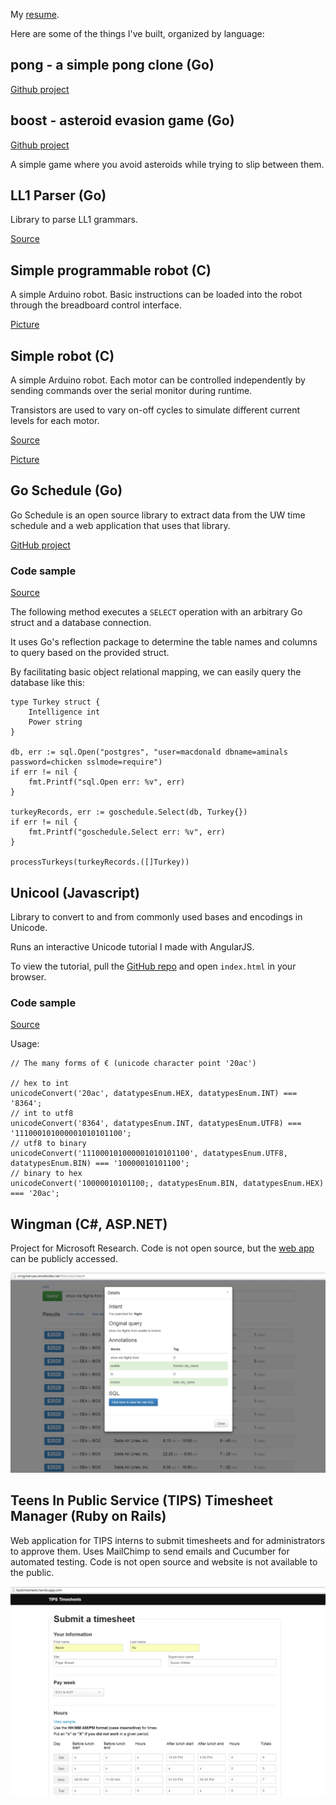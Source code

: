 My [resume](https://raw.githubusercontent.com/kvu787/portfolio/master/resume.pdf).

Here are some of the things I've built, organized by language:

## pong - a simple pong clone (Go)

[Github project](https://github.com/kvu787/pong)

## boost - asteroid evasion game (Go)

[Github project](https://github.com/kvu787/boost)

A simple game where you avoid asteroids while trying to slip between them.

## LL1 Parser (Go)

Library to parse LL1 grammars.

[Source](https://bitbucket.org/kvu787/ll1)

## Simple programmable robot (C)

A simple Arduino robot. Basic instructions can be loaded into the robot through the breadboard control interface.

[Picture](https://raw.githubusercontent.com/kvu787/portfolio/master/images/robot2.png)

## Simple robot (C)

A simple Arduino robot. Each motor can be controlled independently by sending commands over the serial monitor during runtime.

Transistors are used to vary on-off cycles to simulate different current levels for each motor.

[Source](https://bitbucket.org/kvu787/robot)

[Picture](https://raw.githubusercontent.com/kvu787/portfolio/master/images/robot.png)

## Go Schedule (Go)

Go Schedule is an open source library to extract data from the UW time schedule and a web application that uses that library.

[GitHub project](https://github.com/kvu787/goschedule/)

### Code sample

[Source](https://github.com/kvu787/goschedule/blob/master/lib/database.go)

The following method executes a `SELECT` operation with an arbitrary Go struct and a database connection.

It uses Go's reflection package to determine the table names and columns to query based on the provided struct.

By facilitating basic object relational mapping, we can easily query the database like this:

	type Turkey struct {
		Intelligence int
		Power string
	}

	db, err := sql.Open("postgres", "user=macdonald dbname=aminals password=chicken sslmode=require")
	if err != nil {
		fmt.Printf("sql.Open err: %v", err)
	}

	turkeyRecords, err := goschedule.Select(db, Turkey{})
	if err != nil {
		fmt.Printf("goschedule.Select err: %v", err)
	}
	
	processTurkeys(turkeyRecords.([]Turkey))

## Unicool (Javascript)

Library to convert to and from commonly used bases and encodings in Unicode.

Runs an interactive Unicode tutorial I made with AngularJS.

To view the tutorial, pull the [GitHub repo](https://github.com/kvu787/unicool) and open `index.html` in your browser.

### Code sample

[Source](https://github.com/kvu787/unicool/blob/master/unicode.js)

Usage:

	// The many forms of € (unicode character point '20ac')

	// hex to int 
	unicodeConvert('20ac', datatypesEnum.HEX, datatypesEnum.INT) === '8364';
	// int to utf8
	unicodeConvert('8364', datatypesEnum.INT, datatypesEnum.UTF8) === '111000101000001010101100';
	// utf8 to binary
	unicodeConvert('111000101000001010101100', datatypesEnum.UTF8, datatypesEnum.BIN) === '10000010101100';
	// binary to hex
	unicodeConvert('10000010101100;, datatypesEnum.BIN, datatypesEnum.HEX) === '20ac';

## Wingman (C#, ASP.NET)

Project for Microsoft Research. Code is not open source, but the [web app](http://wingman.azurewebsites.net/) can be publicly accessed.

![Screen shot of Wingman](https://raw.githubusercontent.com/kvu787/portfolio/master/images/wingman.png)

## Teens In Public Service (TIPS) Timesheet Manager (Ruby on Rails)

Web application for TIPS interns to submit timesheets and for administrators to approve them. 
Uses MailChimp to send emails and Cucumber for automated testing.
Code is not open source and website is not available to the public.

![Screen shot of TIPS timesheet manager](https://raw.githubusercontent.com/kvu787/portfolio/master/images/tips.png)
